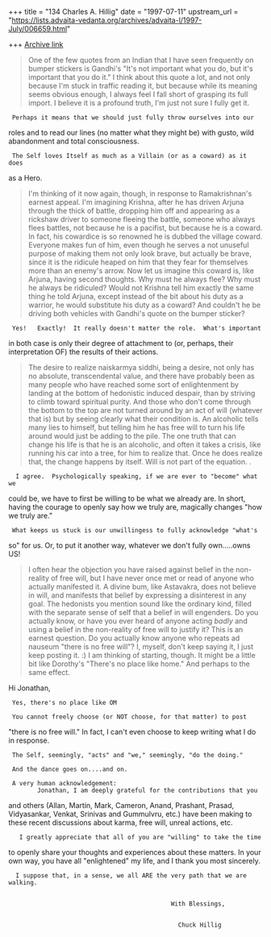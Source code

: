 +++
title = "134 Charles A. Hillig"
date = "1997-07-11"
upstream_url = "https://lists.advaita-vedanta.org/archives/advaita-l/1997-July/006659.html"

+++
[Archive link](https://lists.advaita-vedanta.org/archives/advaita-l/1997-July/006659.html)

>One of the few quotes from an Indian that I have seen frequently on bumper
>stickers is Gandhi's "It's not important what you do, but it's important
>that you do it."  I think about this quote a lot, and not only because I'm
>stuck in traffic reading it, but because while its meaning seems obvious
>enough, I always feel I fall short of grasping its full import.  I believe
>it is a profound truth, I'm just not sure I fully get it.

     Perhaps it means that we should just fully throw ourselves into our
roles and to  read our lines (no matter what they might be) with gusto, wild
abandonment and total consciousness.

     The Self loves Itself as much as a Villain (or as a coward) as it does
as a Hero.


>I'm thinking of
>it now again, though, in response to Ramakrishnan's earnest appeal.  I'm
>imagining Krishna, after he has driven Arjuna through the thick of battle,
>dropping him off and appearing as a rickshaw driver to someone fleeing the
>battle, someone who always flees battles, not because he is a pacifist, but
>because he is a coward.  In fact, his cowardice is so renowned he is dubbed
>the village coward.  Everyone makes fun of him, even though he serves a not
>unuseful purpose of making them not only look brave, but actually be brave,
>since it is the ridicule heaped on him that they fear for themselves more
>than an enemy's arrow.  Now let us imagine this coward is, like Arjuna,
>having second thoughts.  Why must he always flee?  Why must he always be
>ridiculed?  Would not Krishna tell him exactly the same thing he told
>Arjuna, except instead of the bit about his duty as a warrior, he would
>substitute his duty as a coward?  And couldn't he be driving both vehicles
>with Gandhi's quote on the bumper sticker?

     Yes!   Exactly!  It really doesn't matter the role.  What's important
in both case is only their degree of attachment to (or, perhaps, their
interpretation OF) the results of  their actions.


>The desire to realize naiskarmya siddhi, being a desire, not only has no
>absolute, transcendental value, and there have probably been as many people
>who have reached some sort of enlightenment by landing at the bottom of
>hedonistic induced despair, than by striving to climb toward spiritual
>purity. And those who don't come through the bottom to the top are not
>turned around by an act of will (whatever that is) but by seeing clearly
>what their condition is.  An alcoholic tells many lies to himself, but
>telling him he has free will to turn his life around would just be adding
>to the pile.  The one truth that can change his life is that he is an
>alcoholic, and often it takes a crisis, like running his car into a tree,
>for him to realize that.  Once he does realize that, the change happens by
>itself.  Will is not part of the equation. .

      I agree.  Psychologically speaking, if we are ever to "become" what we
could be, we have to first be willing to be what we already are.    In
short, having the courage to openly say how we truly are, magically changes
"how we truly are."

     What keeps us stuck is our unwillingess to fully acknowledge "what's
so" for us. Or, to put it another way, whatever we don't fully own.....owns
US!


> I often hear the objection you have raised against belief in the
>non-reality of free will, but I have never once met or read of anyone who
>actually manifested it.  A divine bum, like Astavakra, does not believe in
>will, and manifests that belief by expressing a disinterest in any goal.
>The hedonists you mention sound like the ordinary kind, filled with the
>separate sense of self that a belief in will engenders.  Do you actually
>know, or have you ever heard of anyone acting *badly* and using a belief in
>the non-reality of free will to justify it?  This is an earnest question.
>Do you actually know anyone who repeats ad nauseum "there is no free will"?
> I, myself, don't keep saying it, I just keep posting it. :)  I am thinking
>of starting, though.  It might be a little bit like Dorothy's  "There's no
>place like home."  And perhaps to the same effect.
>

Hi Jonathan,

     Yes, there's no place like OM

     You cannot freely choose (or NOT choose, for that matter) to post
"there is no free will."  In fact, I can't even choose to keep writing what
I do in response.

     The Self, seemingly, "acts" and "we," seemingly, "do the doing."

     And the dance goes on....and on.

     A very human acknowledgement:
            Jonathan, I am deeply grateful for the contributions that you
and others (Allan, Martin, Mark, Cameron, Anand, Prashant, Prasad,
Vidyasankar, Venkat, Srinivas and Gummulvru, etc.)  have been making to
these recent discussions about karma, free will, unreal actions,  etc.

       I greatly appreciate that all of you are "willing" to take the time
to openly share your thoughts and experiences about these matters.    In
your own way, you have all "enlightened" my life, and I thank you most
sincerely.

      I suppose that, in a sense, we all ARE the very path that we are walking.


                                                 With Blessings,


                                                   Chuck Hillig

